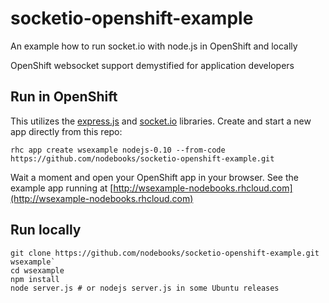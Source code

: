 # socketio-openshift-example
An example how to run socket.io with node.js in OpenShift and locally

OpenShift websocket support demystified for application developers

## Run in OpenShift

This utilizes the [express.js](http://expressjs.com/) and [socket.io](http://socket.io/) libraries. Create and start a new app directly from this repo:

`rhc app create wsexample nodejs-0.10 --from-code https://github.com/nodebooks/socketio-openshift-example.git`

Wait a moment and open your OpenShift app in your browser. See the example app running at [http://wsexample-nodebooks.rhcloud.com](http://wsexample-nodebooks.rhcloud.com)

## Run locally

```
git clone https://github.com/nodebooks/socketio-openshift-example.git wsexample`
cd wsexample
npm install
node server.js # or nodejs server.js in some Ubuntu releases
```
